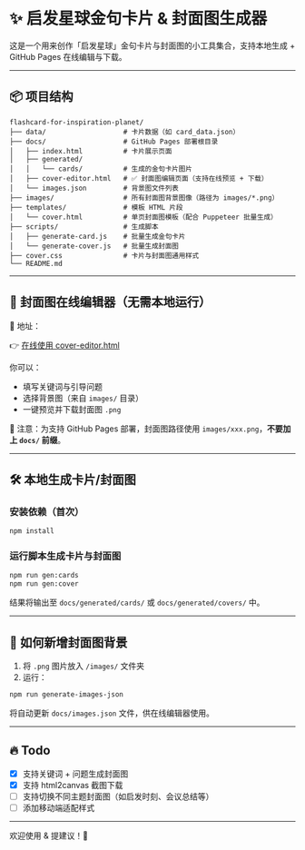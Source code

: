 # ✨ 启发星球金句卡片 & 封面图生成器

这是一个用来创作「启发星球」金句卡片与封面图的小工具集合，支持本地生成 + GitHub Pages 在线编辑与下载。

---

## 📦 项目结构

```
flashcard-for-inspiration-planet/
├── data/                   # 卡片数据（如 card_data.json）
├── docs/                   # GitHub Pages 部署根目录
│   ├── index.html          # 卡片展示页面
│   ├── generated/
│   │   └── cards/          # 生成的金句卡片图片
│   ├── cover-editor.html   # ✅ 封面图编辑页面（支持在线预览 + 下载）
│   └── images.json         # 背景图文件列表
├── images/                 # 所有封面图背景图像（路径为 images/*.png）
├── templates/              # 模板 HTML 片段
│   └── cover.html          # 单页封面图模板（配合 Puppeteer 批量生成）
├── scripts/                # 生成脚本
│   ├── generate-card.js    # 批量生成金句卡片
│   └── generate-cover.js   # 批量生成封面图
├── cover.css               # 卡片与封面图通用样式
└── README.md
```

---

## 🧪 封面图在线编辑器（无需本地运行）

📍 地址：

👉 [在线使用 cover-editor.html](https://sunling.github.io/flashcard-for-inspiration-planet/docs/cover-editor.html)

你可以：

- 填写关键词与引导问题
- 选择背景图（来自 `images/` 目录）
- 一键预览并下载封面图 `.png`

📌 注意：为支持 GitHub Pages 部署，封面图路径使用 `images/xxx.png`，**不要加上 `docs/` 前缀**。

---

## 🛠 本地生成卡片/封面图

### 安装依赖（首次）

```bash
npm install
```

### 运行脚本生成卡片与封面图

```bash
npm run gen:cards
npm run gen:cover
```

结果将输出至 `docs/generated/cards/` 或 `docs/generated/covers/` 中。

---

## 📄 如何新增封面图背景

1. 将 `.png` 图片放入 `/images/` 文件夹
2. 运行：

```bash
npm run generate-images-json
```

将自动更新 `docs/images.json` 文件，供在线编辑器使用。

---

## 🔥 Todo

- [x] 支持关键词 + 问题生成封面图
- [x] 支持 html2canvas 截图下载
- [ ] 支持切换不同主题封面图（如启发时刻、会议总结等）
- [ ] 添加移动端适配样式

---

欢迎使用 & 提建议！💫
